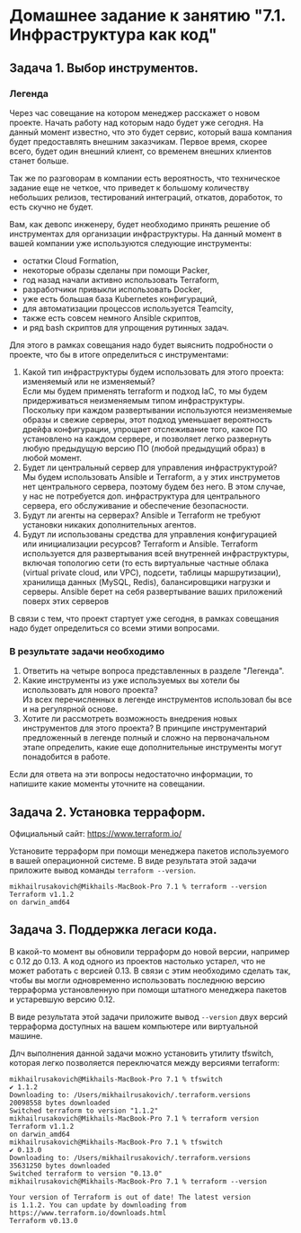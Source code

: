 # Домашнее задание к занятию "7.1. Инфраструктура как код"

## Задача 1. Выбор инструментов. 
 
### Легенда
 
Через час совещание на котором менеджер расскажет о новом проекте. Начать работу над которым надо 
будет уже сегодня. 
На данный момент известно, что это будет сервис, который ваша компания будет предоставлять внешним заказчикам.
Первое время, скорее всего, будет один внешний клиент, со временем внешних клиентов станет больше.

Так же по разговорам в компании есть вероятность, что техническое задание еще не четкое, что приведет к большому
количеству небольших релизов, тестирований интеграций, откатов, доработок, то есть скучно не будет.  
   
Вам, как девопс инженеру, будет необходимо принять решение об инструментах для организации инфраструктуры.
На данный момент в вашей компании уже используются следующие инструменты: 
- остатки Сloud Formation, 
- некоторые образы сделаны при помощи Packer,
- год назад начали активно использовать Terraform, 
- разработчики привыкли использовать Docker, 
- уже есть большая база Kubernetes конфигураций, 
- для автоматизации процессов используется Teamcity, 
- также есть совсем немного Ansible скриптов, 
- и ряд bash скриптов для упрощения рутинных задач.  

Для этого в рамках совещания надо будет выяснить подробности о проекте, что бы в итоге определиться с инструментами:

1. Какой тип инфраструктуры будем использовать для этого проекта: изменяемый или не изменяемый?<br>
Если мы будем применять terraform и подход IaC, то мы будем придерживаться неизменяемым типом инфраструктуры.<br>
Поскольку при каждом развертывании используются неизменяемые образы и свежие серверы, этот подход уменьшает вероятность 
дрейфа конфигурации, упрощает отслеживание того, какое ПО установлено на каждом сервере, и 
позволяет легко развернуть любую предыдущую версию ПО (любой предыдущий образ) в любой момент. <br>
2. Будет ли центральный сервер для управления инфраструктурой?<br>
Мы будем использовать Ansible и Terraform, а у этих инструметов нет центрального сервера, поэтому будем без него. В этом случае, <br>
у нас не потребуется доп. инфраструктура для центрального сервера, его обслуживание и обеспечение безопасности.<br>
3. Будут ли агенты на серверах?
Ansible и Terraform не требуют установки никаких дополнительных агентов.<br>
4. Будут ли использованы средства для управления конфигурацией или инициализации ресурсов? 
Terraform и Ansible. Terraform используется для развертывания всей внутренней инфраструктуры, 
включая топологию сети (то есть виртуальные частные облака (virtual private cloud, или VPC), 
подсети, таблицы маршрутизации), хранилища данных (MySQL, Redis), балансировщики нагрузки и серверы. 
Ansible берет на себя развертывание ваших приложений поверх этих серверов
 
В связи с тем, что проект стартует уже сегодня, в рамках совещания надо будет определиться со всеми этими вопросами.

### В результате задачи необходимо

1. Ответить на четыре вопроса представленных в разделе "Легенда". 
2. Какие инструменты из уже используемых вы хотели бы использовать для нового проекта? <br>
Из всех перечисленных в легенде инструментов использовал бы все и на регулярной основе. <br>
3. Хотите ли рассмотреть возможность внедрения новых инструментов для этого проекта? 
В принципе инструментарий предложенный в легенде полный и сложно на первоначальном этапе определить, какие еще дополнительные инструменты могут понадобится в работе.

Если для ответа на эти вопросы недостаточно информации, то напишите какие моменты уточните на совещании.


## Задача 2. Установка терраформ. 

Официальный сайт: https://www.terraform.io/

Установите терраформ при помощи менеджера пакетов используемого в вашей операционной системе.
В виде результата этой задачи приложите вывод команды `terraform --version`.

```commandline
mikhailrusakovich@Mikhails-MacBook-Pro 7.1 % terraform --version
Terraform v1.1.2
on darwin_amd64
```

## Задача 3. Поддержка легаси кода. 

В какой-то момент вы обновили терраформ до новой версии, например с 0.12 до 0.13. 
А код одного из проектов настолько устарел, что не может работать с версией 0.13. 
В связи с этим необходимо сделать так, чтобы вы могли одновременно использовать последнюю версию терраформа установленную при помощи
штатного менеджера пакетов и устаревшую версию 0.12. 

В виде результата этой задачи приложите вывод `--version` двух версий терраформа доступных на вашем компьютере 
или виртуальной машине.

Длч выполнения данной задачи можно установить утилиту tfswitch, которая легко позволяется переключатся между версиями terraform:

```commandline
mikhailrusakovich@Mikhails-MacBook-Pro 7.1 % tfswitch
✔ 1.1.2
Downloading to: /Users/mikhailrusakovich/.terraform.versions
20098558 bytes downloaded
Switched terraform to version "1.1.2" 
mikhailrusakovich@Mikhails-MacBook-Pro 7.1 % terraform version
Terraform v1.1.2
on darwin_amd64
mikhailrusakovich@Mikhails-MacBook-Pro 7.1 % tfswitch           
✔ 0.13.0
Downloading to: /Users/mikhailrusakovich/.terraform.versions
35631250 bytes downloaded
Switched terraform to version "0.13.0" 
mikhailrusakovich@Mikhails-MacBook-Pro 7.1 % terraform --version

Your version of Terraform is out of date! The latest version
is 1.1.2. You can update by downloading from https://www.terraform.io/downloads.html
Terraform v0.13.0
```

